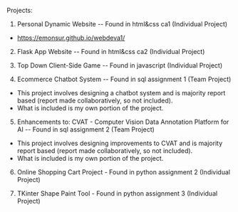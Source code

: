 Projects:
1. Personal Dynamic Website -- Found in html&css ca1 (Individual Project)
- https://emonsur.github.io/webdeva1/
  
2. Flask App Website -- Found in html&css ca2 (Individual Project)

3. Top Down Client-Side Game -- Found in javascript (Individual Project)

4. Ecommerce Chatbot System -- Found in sql assignment 1 (Team Project)
- This project involves designing a chatbot system and is majority report based (report made collaboratively, so not included).
- What is included is my own portion of the project.

5. Enhancements to: CVAT - Computer Vision Data Annotation Platform for AI -- Found in sql assignment 2 (Team Project)
- This project involves designing improvements to CVAT and is majority report based (report made collaboratively, so not included).
- What is included is my own portion of the project.

6. Online Shopping Cart Project - Found in python assignment 2 (Individual Project)

7. TKinter Shape Paint Tool - Found in python assignment 3 (Individual Project)
